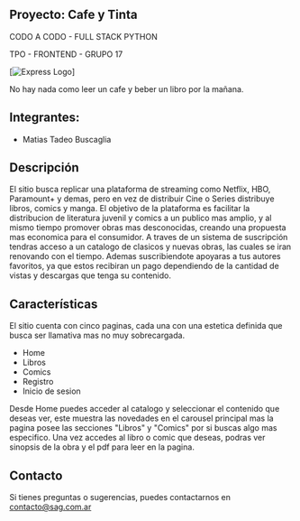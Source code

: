 ## Proyecto: Cafe y Tinta
  CODO A CODO - FULL STACK PYTHON
  
  TPO - FRONTEND - GRUPO 17


[![Express Logo](https://static.vecteezy.com/system/resources/previews/011/468/436/non_2x/coffee-book-logo-design-tea-book-store-iconic-logo-free-vector.jpg)]

 No hay nada como leer un cafe y beber un libro por la mañana.





## Integrantes:
+ Matias Tadeo Buscaglia


## Descripción
El sitio busca replicar una plataforma de streaming como Netflix, HBO, Paramount+ y demas, pero en vez de distribuir  Cine o Series distribuye libros, comics y manga.
El objetivo de la plataforma es facilitar la distribucion de literatura juvenil y comics a un publico mas amplio, y al mismo tiempo promover obras mas desconocidas, creando una propuesta mas economica para el consumidor. 
A traves de un sistema de suscripción tendras acceso a un catalogo de clasicos y nuevas obras, las cuales se iran renovando con el tiempo. Ademas suscribiendote apoyaras a tus autores favoritos, ya que estos recibiran un pago dependiendo de la cantidad de vistas y descargas que tenga su contenido.


## Características
  El sitio cuenta con cinco paginas, cada una con una estetica definida que busca ser llamativa mas no muy sobrecargada.

 * Home
 * Libros
 * Comics
 * Registro
 * Inicio de sesion

Desde Home puedes acceder al catalogo y seleccionar el contenido que deseas ver, este muestra las novedades en el carousel principal mas la pagina posee las secciones "Libros" y "Comics" por si buscas algo mas especifico. Una vez accedes al libro o comic que deseas, podras ver sinopsis de la obra y el pdf para leer en la pagina.


## Contacto
Si tienes preguntas o sugerencias, puedes contactarnos en contacto@sag.com.ar
